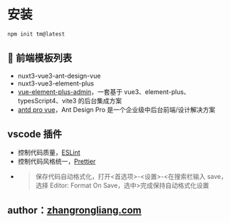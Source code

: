# 安装

```bash
npm init tm@latest
```

## 👋 前端模板列表

- nuxt3-vue3-ant-design-vue
- nuxt3-vue3-element-plus
- [vue-element-plus-admin](https://element-plus-admin-doc.cn/)，一套基于 vue3、element-plus、typesScript4、vite3 的后台集成方案
- [antd pro vue](https://pro.antdv.com/)，Ant Design Pro 是一个企业级中后台前端/设计解决方案

## vscode 插件

- 控制代码质量，[ESLint](https://marketplace.visualstudio.com/items?itemName=dbaeumer.vscode-eslint)
- 控制代码风格统一，[Prettier](https://marketplace.visualstudio.com/items?itemName=esbenp.prettier-vscode)
- > 保存代码自动格式化，打开<首选项>-<设置>-<在搜索栏输入 save，选择 Editor: Format On Save，选中>完成保持自动格式化设置

## author：[zhangrongliang.com](https://zhangrongliang.com/)
